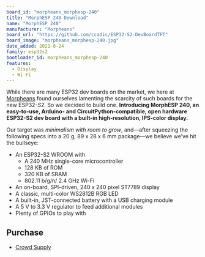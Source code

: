 ```yaml
---
board_id: "morpheans_morphesp-240"
title: "MorphESP 240 Download"
name: "MorphESP 240"
manufacturer: "Morpheans"
board_url: "https://github.com/ccadic/ESP32-S2-DevBoardTFT"
board_image: "morpheans_morphesp-240.jpg"
date_added: 2021-8-24
family: esp32s2
bootloader_id: morpheans_morphesp-240
features:
  - Display
  - Wi-Fi
---
```


While there are many ESP32 dev boards on the market, we here at [Morpheans](http://www.morpheans.com/) found ourselves lamenting the scarcity of such boards for the new ESP32-*S2*. So we decided to build one. **Introducing MorphESP 240, an easy-to-use, Arduino- and CircuitPython-compatible, open hardware ESP32-S2 dev board with a built-in high-resolution, IPS-color display.**

Our target was *minimalism with room to grow*, and—after squeezing the following specs into a 20 g, 89 x 28 x 6 mm package—we believe we’ve hit the bullseye:

- An ESP32-S2 WROOM with
  - A 240 MHz single-core microcontroller
  - 128 KB of ROM
  - 320 KB of SRAM
  - 802.11 b/g/n/ 2.4 GHz Wi-Fi
- An on-board, SPI-driven, 240 x 240 pixel ST7789 display
- A classic, multi-color WS2812B RGB LED
- A built-in, JST-connected battery with a USB charging module
- A 5 V to 3.3 V regulator to feed additional modules
- Plenty of GPIOs to play with

## Purchase

* [Crowd Supply](https://www.crowdsupply.com/morpheans/morphesp-240)
